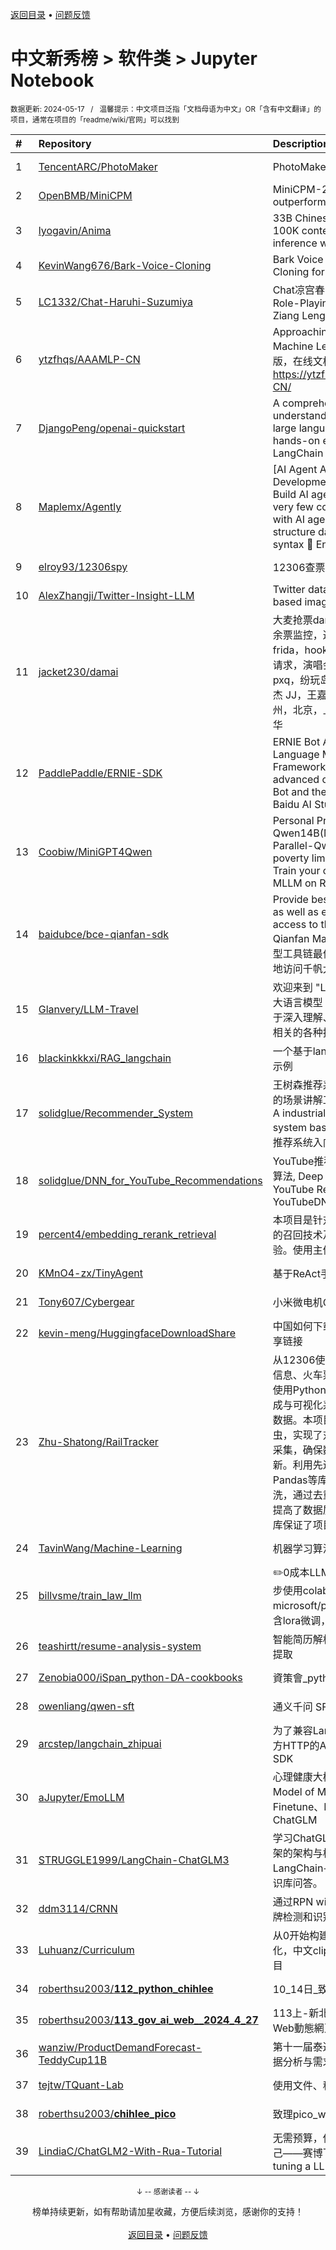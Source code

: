 <a href="https://gitee.com/GrowingGit/GitHub-Chinese-Top-Charts#github中文排行榜">返回目录</a> • <a href="/content/docs/feedback.md">问题反馈</a>

# 中文新秀榜 > 软件类 > Jupyter Notebook
<sub>数据更新: 2024-05-17&nbsp;&nbsp;&nbsp;/&nbsp;&nbsp;&nbsp;温馨提示：中文项目泛指「文档母语为中文」OR「含有中文翻译」的项目，通常在项目的「readme/wiki/官网」可以找到</sub>

|#|Repository|Description|Stars|Updated|Created|
|:-|:-|:-|:-|:-|:-|
|1|[TencentARC/PhotoMaker](https://github.com/TencentARC/PhotoMaker)|PhotoMaker|8372|2024-02-28|2023-12-06|
|2|[OpenBMB/MiniCPM](https://github.com/OpenBMB/MiniCPM)|MiniCPM-2B: An end-side LLM outperforms Llama2-13B.|3891|2024-04-30|2024-01-29|
|3|[lyogavin/Anima](https://github.com/lyogavin/Anima)|33B Chinese LLM, DPO QLORA, 100K context, AirLLM 70B inference with single 4GB GPU|3297|2024-05-12|2023-06-12|
|4|[KevinWang676/Bark-Voice-Cloning](https://github.com/KevinWang676/Bark-Voice-Cloning)|Bark Voice Cloning and Voice Cloning for Chinese Speech|2390|2024-05-11|2023-06-11|
|5|[LC1332/Chat-Haruhi-Suzumiya](https://github.com/LC1332/Chat-Haruhi-Suzumiya)|Chat凉宫春日, An open sourced Role-Playing chatbot Cheng Li, Ziang Leng, and others.|1598|2024-04-04|2023-05-31|
|6|[ytzfhqs/AAAMLP-CN](https://github.com/ytzfhqs/AAAMLP-CN)|Approaching (Almost) Any Machine Learning Problem中译版，在线文档地址：https://ytzfhqs.github.io/AAAMLP-CN/|1085|2024-03-08|2023-08-30|
|7|[DjangoPeng/openai-quickstart](https://github.com/DjangoPeng/openai-quickstart)|A comprehensive guide to understanding and implementing large language models with hands-on examples using LangChain for GenAI applications.|865|2024-05-15|2023-07-17|
|8|[Maplemx/Agently](https://github.com/Maplemx/Agently)|[AI Agent Application Development Framework] - 🚀 Build AI agent native application in very few code 💬 Easy to interact with AI agent in code using structure data and chained-calls syntax 🧩 Enhance AI  ...|705|2024-05-04|2023-06-30|
|9|[elroy93/12306spy](https://github.com/elroy93/12306spy)|12306查票, 找到一张能上车的票|571|2024-03-10|2024-02-06|
|10|[AlexZhangji/Twitter-Insight-LLM](https://github.com/AlexZhangji/Twitter-Insight-LLM)|Twitter data scraping, embedding based image search and more.|526|2024-04-17|2024-03-05|
|11|[jacket230/damai](https://github.com/jacket230/damai)|大麦抢票damai，piao，qiangpiao 余票监控，逆向破解，加密算法，frida，hook，https加解密，app端请求，演唱会，演出，猫眼，票星球pxq，纷玩岛fwd，周杰伦jay，林俊杰 JJ，王嘉尔，伍佰，邓紫棋，杭州，北京，上海，泉州 薛之谦，刘德华|458|2024-05-16|2024-01-27|
|12|[PaddlePaddle/ERNIE-SDK](https://github.com/PaddlePaddle/ERNIE-SDK)|ERNIE Bot Agent is a Large Language Model (LLM) Agent Framework, powered by the advanced capabilities of ERNIE Bot and the platform resources of Baidu AI Studio.|309|2024-05-07|2023-08-30|
|13|[Coobiw/MiniGPT4Qwen](https://github.com/Coobiw/MiniGPT4Qwen)|Personal Project: MPP-Qwen14B(Multimodal Pipeline Parallel-Qwen14B). Don't let the poverty limit your imagination! Train your own 14B LLaVA-like MLLM on RTX3090/4090 24GB.|253|2024-05-14|2023-10-24|
|14|[baidubce/bce-qianfan-sdk](https://github.com/baidubce/bce-qianfan-sdk)|Provide best practices for LMOps, as well as elegant and convenient access to the features of the Qianfan MaaS Platform. (提供大模型工具链最佳实践，以及优雅且便捷地访问千帆大模型平台）|211|2024-04-15|2023-10-19|
|15|[Glanvery/LLM-Travel](https://github.com/Glanvery/LLM-Travel)|欢迎来到 "LLM-travel" 仓库！探索大语言模型（LLM）的奥秘 🚀。致力于深入理解、探讨以及实现与大模型相关的各种技术、原理和应用。|197|2024-04-10|2023-10-02|
|16|[blackinkkkxi/RAG_langchain](https://github.com/blackinkkkxi/RAG_langchain)|一个基于langchain实现RAG的简单示例|132|2024-04-13|2023-12-09|
|17|[solidglue/Recommender_System](https://github.com/solidglue/Recommender_System)|王树森推荐系统公开课-基于小红书的场景讲解工业界真实的推荐系统 - A industrial real recommender system based on Xiaohongshu。推荐系统入门指南。|120|2024-03-14|2024-02-29|
|18|[solidglue/DNN_for_YouTube_Recommendations](https://github.com/solidglue/DNN_for_YouTube_Recommendations)|YouTube推荐系统深度学习召回排序算法, Deep Neural Networks for YouTube Recommendations. YouTubeDNN.|93|2024-05-13|2024-03-04|
|19|[percent4/embedding_rerank_retrieval](https://github.com/percent4/embedding_rerank_retrieval)|本项目是针对RAG中的Retrieve阶段的召回技术及算法效果所做评估实验。使用主体框架为LlamaIndex.|88|2024-02-04|2023-12-28|
|20|[KMnO4-zx/TinyAgent](https://github.com/KMnO4-zx/TinyAgent)|基于ReAct手搓一个Agent Demo|74|2024-04-29|2024-03-30|
|21|[Tony607/Cybergear](https://github.com/Tony607/Cybergear)|小米微电机Cybergear上手开发|61|2024-02-24|2023-09-02|
|22|[kevin-meng/HuggingfaceDownloadShare](https://github.com/kevin-meng/HuggingfaceDownloadShare)|中国如何下载huggingface 模型并共享链接|49|2024-04-06|2023-09-10|
|23|[Zhu-Shatong/RailTracker](https://github.com/Zhu-Shatong/RailTracker)|从12306使用爬虫爬取火车站及车次信息、火车票价     RailTracker是一个使用Python开发的高效数据采集、集成与可视化系统，专门针对高铁票务数据。本项目通过设计精巧的数据爬虫，实现了对高铁票实时数据的自动采集，确保数据的准确性和实时更新。利用先进的数据处理技术，包括Pandas等库进行数据预处理和清洗，通过去重、处理缺失值等手段，提高了数据质量。采用MySQL数据库保证了项目在面 ...|46|2024-04-22|2024-03-16|
|24|[TavinWang/Machine-Learning](https://github.com/TavinWang/Machine-Learning)|机器学习算法实现及实战|45|2024-02-27|2024-02-27|
|25|[billvsme/train_law_llm](https://github.com/billvsme/train_law_llm)|✏️0成本LLM微调上手项目，⚡️一步一步使用colab训练法律LLM，基于microsoft/phi-1_5、chatglm3，包含lora微调，全参微调|44|2023-12-27|2023-11-07|
|26|[teashirtt/resume-analysis-system](https://github.com/teashirtt/resume-analysis-system)|智能简历解析系统，支持多维度信息提取|42|2024-04-25|2023-07-05|
|27|[Zenobia000/iSpan_python-DA-cookbooks](https://github.com/Zenobia000/iSpan_python-DA-cookbooks)|資策會_python data analysis |39|2024-05-10|2023-10-18|
|28|[owenliang/qwen-sft](https://github.com/owenliang/qwen-sft)|通义千问 SFT试验|37|2024-01-06|2023-12-31|
|29|[arcstep/langchain_zhipuai](https://github.com/arcstep/langchain_zhipuai)|为了兼容Langchain，根据zhipu官方HTTP的API重新实现的Python SDK|35|2024-04-28|2024-02-20|
|30|[aJupyter/EmoLLM](https://github.com/aJupyter/EmoLLM)|心理健康大模型、LLM、The Big Model of Mental Health、Finetune、InternLM2、Qwen、ChatGLM|35|2024-02-18|2024-01-11|
|31|[STRUGGLE1999/LangChain-ChatGLM3](https://github.com/STRUGGLE1999/LangChain-ChatGLM3)|学习ChatGLM3模型和LangChain框架的架构与核心功能，并基于LangChain+ChatGLM3实现本地知识库问答。|34|2024-01-30|2023-12-31|
|32|[ddm3114/CRNN](https://github.com/ddm3114/CRNN)|通过RPN with FPN以及CRNN进行车牌检测和识别|31|2024-04-10|2024-01-03|
|33|[Luhuanz/Curriculum](https://github.com/Luhuanz/Curriculum)|从0开始构建多维度的基于爬虫可视化，中文clip,chatglm3微调的综合项目 |28|2024-04-24|2024-01-11|
|34|[roberthsu2003/__112_python_chihlee__](https://github.com/roberthsu2003/__112_python_chihlee__)|10_14日_致理_python_大數據探勘|27|2023-12-09|2023-10-14|
|35|[roberthsu2003/__113_gov_ai_web__2024_4_27__](https://github.com/roberthsu2003/__113_gov_ai_web__2024_4_27__)|113上-新北-打造AI物聯網數據與Web動態網頁圖表顯示整合實作班|25|2024-05-11|2024-05-04|
|36|[wanziw/ProductDemandForecast-TeddyCup11B](https://github.com/wanziw/ProductDemandForecast-TeddyCup11B)|第十一届泰迪杯B题：产品订单的数据分析与需求预测 代码和数据|23|2023-12-11|2023-10-19|
|37|[tejtw/TQuant-Lab](https://github.com/tejtw/TQuant-Lab)|使用文件、程式範例|23|2024-05-10|2023-07-24|
|38|[roberthsu2003/__chihlee_pico__](https://github.com/roberthsu2003/__chihlee_pico__)|致理pico_w課程|22|2024-02-03|2023-11-19|
|39|[LindiaC/ChatGLM2-With-Rua-Tutorial](https://github.com/LindiaC/ChatGLM2-With-Rua-Tutorial)|无需预算，使用你的个人数据克隆自己——赛博飞升！Clone yourself by tuning a LLM using your own data.|21|2023-12-15|2023-12-10|

<div align="center">
    <p><sub>↓ -- 感谢读者 -- ↓</sub></p>
    榜单持续更新，如有帮助请加星收藏，方便后续浏览，感谢你的支持！
</div>

<br/>

<div align="center"><a href="https://gitee.com/GrowingGit/GitHub-Chinese-Top-Charts#github中文排行榜">返回目录</a> • <a href="/content/docs/feedback.md">问题反馈</a></div>

